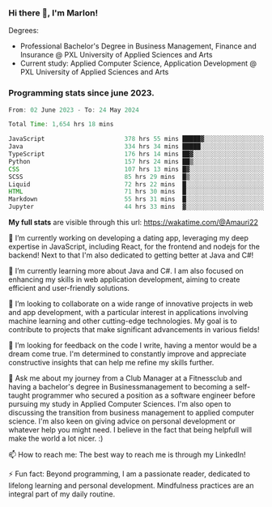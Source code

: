 
### Hi there 👋, I'm Marlon!

Degrees: 
- Professional Bachelor's Degree in Business Management, Finance and Insurance @ PXL University of Applied Sciences and Arts
- Current study: Applied Computer Science, Application Development @ PXL University of Applied Sciences and Arts

### Programming stats since june 2023.
<!--START_SECTION:waka-->

```java
From: 02 June 2023 - To: 24 May 2024

Total Time: 1,654 hrs 18 mins

JavaScript                      378 hrs 55 mins █████▓░░░░░░░░░░░░░░░░░░░   22.79 %
Java                            334 hrs 34 mins █████░░░░░░░░░░░░░░░░░░░░   20.12 %
TypeScript                      176 hrs 14 mins ██▓░░░░░░░░░░░░░░░░░░░░░░   10.60 %
Python                          157 hrs 24 mins ██▒░░░░░░░░░░░░░░░░░░░░░░   09.46 %
CSS                             107 hrs 13 mins █▓░░░░░░░░░░░░░░░░░░░░░░░   06.45 %
SCSS                            85 hrs 29 mins  █▒░░░░░░░░░░░░░░░░░░░░░░░   05.14 %
Liquid                          72 hrs 22 mins  █░░░░░░░░░░░░░░░░░░░░░░░░   04.35 %
HTML                            71 hrs 30 mins  █░░░░░░░░░░░░░░░░░░░░░░░░   04.30 %
Markdown                        55 hrs 31 mins  █░░░░░░░░░░░░░░░░░░░░░░░░   03.34 %
Jupyter                         44 hrs 33 mins  ▓░░░░░░░░░░░░░░░░░░░░░░░░   02.68 %
```

<!--END_SECTION:waka-->
**My full stats** are visible through this url: https://wakatime.com/@Amauri22



🔭 I’m currently working on developing a dating app, leveraging my deep expertise in JavaScript, including React, for the frontend and nodejs for the backend! Next to that I'm also dedicated to getting better at Java and C#!

🌱 I’m currently learning more about Java and C#. I am also focused on enhancing my skills in web application development, aiming to create efficient and user-friendly solutions.

👯 I’m looking to collaborate on a wide range of innovative projects in web and app development, with a particular interest in applications involving machine learning and other cutting-edge technologies. My goal is to contribute to projects that make significant advancements in various fields!

🤔 I’m looking for feedback on the code I write, having a mentor would be a dream come true. I'm determined to constantly improve and appreciate constructive insights that can help me refine my skills further.

💬 Ask me about my journey from a Club Manager at a Fitnessclub and having a bachelor's degree in Businessmanagement to becoming a self-taught programmer who secured a position as a software engineer before pursuing my study in Applied Computer Sciences. I'm also open to discussing the transition from business management to applied computer science. I'm also keen on giving advice on personal development or whatever help you might need. I believe in the fact that being helpfull will make the world a lot nicer. :)

📫 How to reach me: The best way to reach me is through my LinkedIn!

⚡ Fun fact: Beyond programming, I am a passionate reader, dedicated to lifelong learning and personal development. Mindfulness practices are an integral part of my daily routine.


